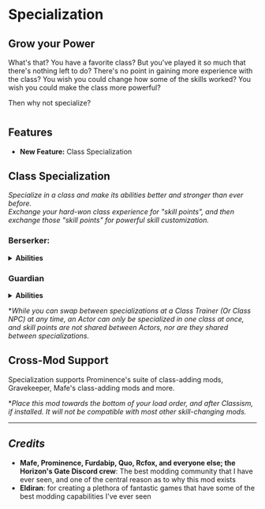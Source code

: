 # Specialization

## Grow your Power
What's that? You have a favorite class? But you've played it so much that there's nothing left to do? There's no point in gaining more experience with the class? You wish you could change how some of the skills worked? You wish you could make the class more powerful?

Then why not specialize?



#



## Features
- **New Feature:** Class Specialization

## Class Specialization
*Specialize in a class and make its abilities better and stronger than ever before.*\
*Exchange your hard-won class experience for "skill points", and then exchange those "skill points" for powerful skill customization.*

### Berserker:

<details><summary><b>Abilities</b></summary>

- <details><summary><b>Frenzy</b></summary>

  - Increased damage  
  - Increased accuracy  
  - Reduced MP cost  
  - Additional targets  
  - Frenzied Strike additional attack  

  </details>

- <details><summary><b>Rage</b></summary>

  - Additional Physical Attack during the duration  
  - Additional Magic Defense during the duration  
  - Additional Physical Defense during the duration  
  - Heal on use  
  - Added Axe skill buff during the duration  

  </details>

- <details><summary><b>Scream</b></summary>

  - Additional debuff duration  
  - Reduced MP cost  
  - Additional range  
  - Interrupt target abilities  
  - Added true damage to targets  

  </details>

- <details><summary><b>Terrorize</b></summary>

  - Additional range  
  - Additional debuff duration  
  - Added target Time to Act debuff to targets  
  - Added Movement Speed debuff to targets  
  - Added Magic Defense debuff to targets  

  </details>

- <details><summary><b>Scatter</b></summary>

  - Reduced MP cost  
  - Increased damage  
  - Additional push distance to targets  
  - Added Axe skill buff on use  
  - Chance to automatically trigger a lesser variant of Rage  

  </details>

</details>

### Guardian

<details><summary><b>Abilities</b></summary>

- <details><summary><b>Mighty Block</b></summary>

  - Added Bulwark buff to target  
  - Chance to immediately proc a tick of Regeneration status on the target  
  - Added Stabilized buff to target  
  - Added Counter effect to target  
  - Additional range  

  </details>

- <details><summary><b>Resuscitate</b></summary>

  - Added Preserve status to Revived target  
  - Added Second Wind status to Revived target  
  - Chance to automatically trigger Mighty Block on Revived target  

  </details>

- <details><summary><b>Rally</b></summary>

  - Added Rally status effect to targets  
  - Added Bravery status effect to targets  
  - Added Second Wind status effect to targets  
  - Added a heal to targets  
  - Reduced Time to Act on targets  

  </details>

- <details><summary><b>Discipline</b></summary>

  - Additional Magic Evasion during the effect  
  - Added Sturdy status effect  
  - Immediately recover MP  
  - Added cancel and interrupt immunity status effect  

  </details>

- <details><summary><b>Impair</b></summary>

  - Added Flinch status effect to target  
  - Added Blunder status effect to target  
  - Added Movement Speed debuff to target  
  - Added Exposed status effect to target  
  - Increased Time to Act on target  

  </details>

</details>


**While you can swap between specializations at a Class Trainer (Or Class NPC) at any time, an Actor can only be specialized in one class at once, and skill points are not shared between Actors, nor are they shared between specializations.*

## Cross-Mod Support
Specialization supports Prominence's suite of class-adding mods, Gravekeeper, Mafe's class-adding mods and more.

**Place this mod towards the bottom of your load order, and after Classism, if installed. It will not be compatible with most other skill-changing mods.*

---

## *Credits*
- **Mafe, Prominence, Furdabip, Quo, Rcfox, and everyone else; the Horizon's Gate Discord crew**: The best modding community that I have ever seen, and one of the central reason as to why this mod exists
- **Eldiran**: for creating a plethora of fantastic games that have some of the best modding capabilities I've ever seen
